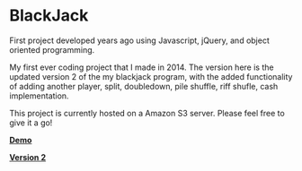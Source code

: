 # BlackJack
First project developed years ago using Javascript, jQuery, and object oriented programming.

My first ever coding project that I made in 2014. The version here is the updated version 2 of the my blackjack program, with the added functionality of adding another player, split, doubledown, pile shuffle, riff shufle, cash implementation.

This project is currently hosted on a Amazon S3 server. Please feel free to give it a go!

<a href="https://s3-us-west-1.amazonaws.com/blackjack-raylu/index.html" rel="nofollow"><strong>Demo</strong></a>


<a href="https://s3-us-west-1.amazonaws.com/awscert-test1/index.html" rel="nofollow"><strong>Version 2</strong></a>


